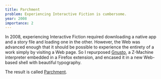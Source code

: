 ```yaml
---
title: Parchment
problem: Experiencing Interactive Fiction is cumbersome.
year: 2008
importance: 2
---
```


In 2008, experiencing Interactive Fiction required downloading a native app
and a story file and loading one in the other. However, the Web was advanced
enough that it should be possible to experience the entirety of a work simply
by visiting a Web page. So I repurposed [Gnusto][], a Z-Machine interpreter
embedded in a Firefox extension, and encased it in a new Web-based shell with 
beautiful typography.

The result is called [Parchment][].

[Gnusto]: https://blogs.gnome.org/tthurman/2008/07/07/parchment/
[Parchment]: http://www.toolness.com/wp/2008/06/introducing-parchment/
